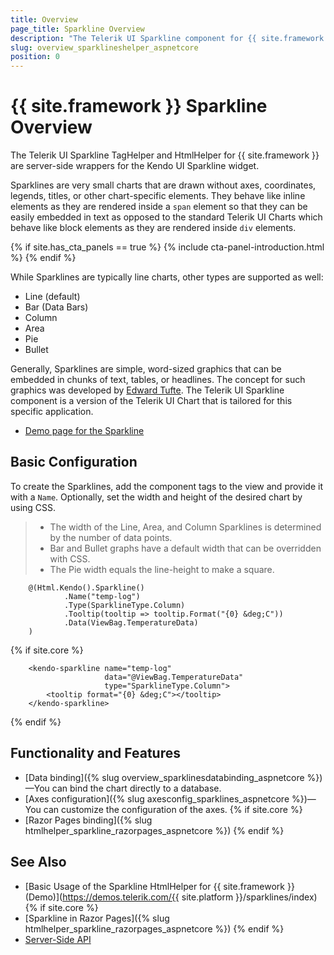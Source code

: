 ```yaml
---
title: Overview
page_title: Sparkline Overview
description: "The Telerik UI Sparkline component for {{ site.framework }} provides a compact chart component without the typical elements."
slug: overview_sparklineshelper_aspnetcore
position: 0
---
```


# {{ site.framework }} Sparkline Overview

The Telerik UI Sparkline TagHelper and HtmlHelper for {{ site.framework }} are server-side wrappers for the Kendo UI Sparkline widget.

Sparklines are very small charts that are drawn without axes, coordinates, legends, titles, or other chart-specific elements. They behave like inline elements as they are rendered inside a `span` element so that they can be easily embedded in text as opposed to the standard Telerik UI Charts which behave like block elements as they are rendered inside `div` elements.

{% if site.has_cta_panels == true %}
{% include cta-panel-introduction.html %}
{% endif %}

While Sparklines are typically line charts, other types are supported as well:

* Line (default)
* Bar (Data Bars)
* Column
* Area
* Pie
* Bullet

 Generally, Sparklines are simple, word-sized graphics that can be embedded in chunks of text, tables, or headlines. The concept for such graphics was developed by [Edward Tufte](https://en.wikipedia.org/wiki/Edward_Tufte). The Telerik UI Sparkline component is a version of the Telerik UI Chart that is tailored for this specific application.

* [Demo page for the Sparkline](https://demos.telerik.com/kendo-ui/sparklines/index)

## Basic Configuration

To create the Sparklines, add the component tags to the view and provide it with a `Name`. Optionally, set the width and height of the desired chart by using CSS.

> * The width of the Line, Area, and Column Sparklines is determined by the number of data points.
> * Bar and Bullet graphs have a default width that can be overridden with CSS.
> * The Pie width equals the line-height to make a square.

```HtmlHelper
    @(Html.Kendo().Sparkline()
            .Name("temp-log")
            .Type(SparklineType.Column)
            .Tooltip(tooltip => tooltip.Format("{0} &deg;C"))
            .Data(ViewBag.TemperatureData)
    )
```
{% if site.core %}
```TagHelper
    <kendo-sparkline name="temp-log"
                     data="@ViewBag.TemperatureData"
                     type="SparklineType.Column">
        <tooltip format="{0} &deg;C"></tooltip>
    </kendo-sparkline>
```
{% endif %}

## Functionality and Features

* [Data binding]({% slug overview_sparklinesdatabinding_aspnetcore %})&mdash;You can bind the chart directly to a database.
* [Axes configuration]({% slug axesconfig_sparklines_aspnetcore %})&mdash;You can customize the configuration of the axes.
{% if site.core %}
* [Razor Pages binding]({% slug htmlhelper_sparkline_razorpages_aspnetcore %})
{% endif %}

## See Also

* [Basic Usage of the Sparkline HtmlHelper for {{ site.framework }} (Demo)](https://demos.telerik.com/{{ site.platform }}/sparklines/index)
{% if site.core %}
* [Sparkline in Razor Pages]({% slug htmlhelper_sparkline_razorpages_aspnetcore %})
{% endif %}
* [Server-Side API](/api/sparkline)
